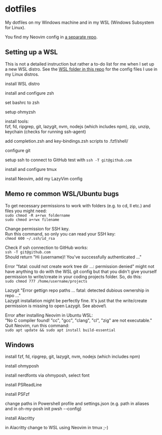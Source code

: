 # dotfiles

My dotfiles on my Windows machine and in my WSL (Windows Subsystem for Linux).

You find my Neovim config in [a separate repo](https://github.com/chrisgleitze/nvim).

## Setting up a WSL

This is not a detailed instruction but rather a to-do list for me when I set up a new WSL distro. See the [WSL folder in this repo](/WSL) for the config files I use in my Linux distros.

install WSL distro

install and configure zsh

set bashrc to zsh

setup ohmyzsh

install tools:\
fzf, fd, ripgrep, git, lazygit, nvm, nodejs (which includes npm), zip, unzip, keychain (checks for running ssh-agent)

add completion.zsh and key-bindings.zsh scripts to .fzf/shell/

configure git

setup ssh to connect to GitHub
test with
`ssh -T git@github.com`

install and configure tmux

install Neovim, add my LazyVim config

## Memo re common WSL/Ubuntu bugs

To get necessary permissions to work with folders (e.g. to cd, ll etc.) and files you might need:\
`sudo chmod -R a+rwx foldername`\
`sudo chmod a+rwx filename`

Change permission for SSH key.\
Run this command, so only you can read your SSH key:\
`chmod 600 ~/.ssh/id_rsa`

Check if ssh connection to GitHub works:\
`ssh -T git@github.com`\
Should return "Hi {username}! You've successfully authenticated ..."

Error "fatal: could not create work tree dir ...: permission denied" might not have anything to do with the WSL git config but that you didn't give yourself permission to write/create in your coding projects folder. So, do this:\
`sudo chmod 777 /home/username/projects`

Lazygit "Error gettign repo paths ... fatal: detected dubious ownership in repo ..."\
Lazygit installation might be perfectly fine. It's just that the write/create permission is missing to open Lazygit. See above!\

Error after installing Neovim in Ubuntu WSL:\
"No C compiler found! "cc", "gcc", "clang", "cl", "zig" are not executable."\
Quit Neovim, run this command:\
`sudo apt update && sudo apt install build-essential`

## Windows

install fzf, fd, ripgrep, git, lazygit, nvm, nodejs (which includes npm)

install ohmyposh

install nerdfonts via ohmyposh, select font

install PSReadLine

install PSFzf

change paths in Powershell profile and settings.json (e.g. path in aliases and in oh-my-posh init pwsh --config)

install Alacritty

in Alacritty change to WSL using Neovim in tmux ;-)
